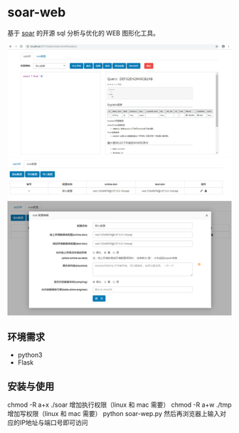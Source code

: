 # soar-web
基于 [soar](https://github.com/XiaoMi/soar) 的开源 sql 分析与优化的 WEB 图形化工具。

![soar](https://raw.githubusercontent.com/xiyangxixian/soar-web/master/doc/img/example-1.png)
![soar](https://raw.githubusercontent.com/xiyangxixian/soar-web/master/doc/img/example-2.png)
![soar](https://raw.githubusercontent.com/xiyangxixian/soar-web/master/doc/img/example-3.png)

## 环境需求
* python3
* Flask

## 安装与使用
chmod -R a+x ./soar 增加执行权限（linux 和 mac 需要）
chmod -R a+w ./tmp  增加写权限（linux 和 mac 需要）
python soar-wep.py
然后再浏览器上输入对应的IP地址与端口号即可访问
